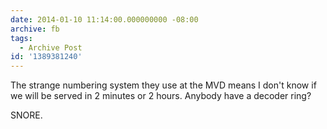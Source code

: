 ```yaml
---
date: 2014-01-10 11:14:00.000000000 -08:00
archive: fb
tags: 
  - Archive Post
id: '1389381240'
---
```


The strange numbering system they use at the MVD means I don't know if we will be served in 2 minutes or 2 hours. Anybody have a decoder ring?

SNORE.
